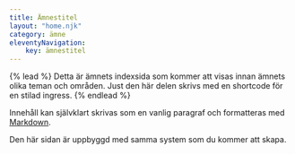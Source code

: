 ```yaml
---
title: Ämnestitel
layout: "home.njk"
category: ämne
eleventyNavigation:
    key: ämnestitel
---
```

{% lead %}
Detta är ämnets indexsida som kommer att visas innan ämnets olika teman och områden.
Just den här delen skrivs med en shortcode för en stilad ingress.
{% endlead %}

Innehåll kan självklart skrivas som en vanlig paragraf och formatteras med [Markdown](https://www.markdownguide.org/).

Den här sidan är uppbyggd med samma system som du kommer att skapa.